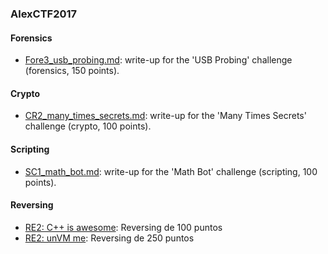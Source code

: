 ### AlexCTF2017

#### Forensics
- [Fore3_usb_probing.md](https://github.com/g4ngli0s/CTF/blob/master/AlexCTF2017/Fore3_usb_probing.md): write-up for the 'USB Probing' challenge (forensics, 150 points).

#### Crypto
- [CR2_many_times_secrets.md](https://github.com/g4ngli0s/CTF/blob/master/AlexCTF2017/CR2_many_times_secrets.md): write-up for the 'Many Times Secrets' challenge (crypto, 100 points).

#### Scripting
- [SC1_math_bot.md](https://github.com/g4ngli0s/CTF/blob/master/AlexCTF2017/SC1_math_bot.md): write-up for the 'Math Bot' challenge (scripting, 100 points).

#### Reversing
- [RE2: C++ is awesome](https://github.com/g4ngli0s/CTF/blob/master/AlexCTF2017/RE2_C++_is_awesome.md): Reversing de 100 puntos
- [RE2: unVM me](https://github.com/g4ngli0s/CTF/blob/master/AlexCTF2017/RE4_unVM_me.md): Reversing de 250 puntos

